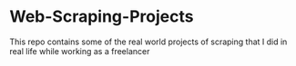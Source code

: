 # Web-Scraping-Projects
This repo contains some of the real world projects of scraping that I did in real life while working as a freelancer
